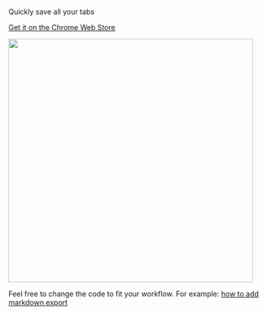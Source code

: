 Quickly save all your tabs

[Get it on the Chrome Web Store](https://chrome.google.com/webstore/detail/tabsave/ejmellidbiganikdjemjajgfckidgnpe)

<img src="https://raw.githubusercontent.com/raphaelrk/tabsave/master/chrome-screenshot.png" width="480">


Feel free to change the code to fit your workflow. For example: [how to add markdown export](https://gist.github.com/raphaelrk/99dadcbc6de542bce9480c7d4e6d25ea)

